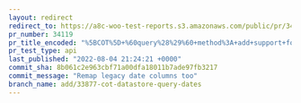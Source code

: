 ```yaml
---
layout: redirect
redirect_to: https://a8c-woo-test-reports.s3.amazonaws.com/public/pr/34119/api/index.html
pr_number: 34119
pr_title_encoded: "%5BCOT%5D+%60query%28%29%60+method%3A+add+support+for+date+queries"
pr_test_type: api
last_published: "2022-08-04 21:24:21 +0000"
commit_sha: 8b061c2e963cbf71a00dfa18011b7ade97fb3217
commit_message: "Remap legacy date columns too"
branch_name: add/33877-cot-datastore-query-dates
---
```

